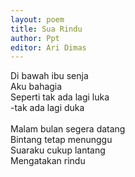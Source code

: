 ```yaml
---
layout: poem
title: Sua Rindu
author: Ppt
editor: Ari Dimas
--- 
```


Di bawah ibu senja<br>
Aku bahagia<br>
Seperti tak ada lagi luka<br>
-tak ada lagi duka<br>
<br>
Malam bulan segera datang<br>
Bintang tetap menunggu<br>
Suaraku cukup lantang<br>
Mengatakan rindu<br>
